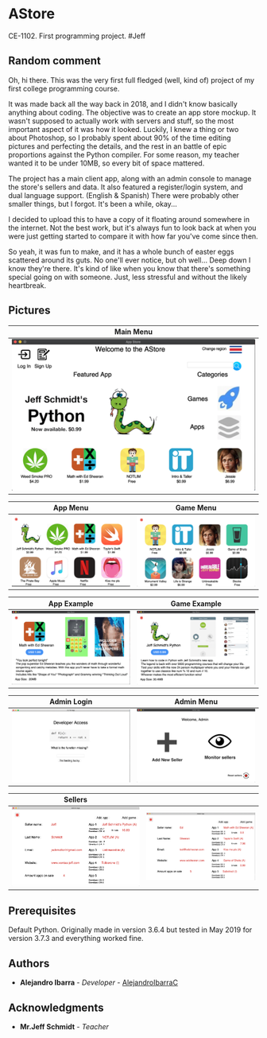 # AStore
CE-1102. First programming project. #Jeff

## Random comment
  Oh, hi there. This was the very first full fledged (well, kind of) project of my first college programming course.
  
  It was made back all the way back in 2018, and I didn't know basically anything about coding. 
  The objective was to create an app store mockup. 
  It wasn't supposed to actually work with servers and stuff, so the most important aspect of it was how it looked. 
  Luckily, I knew a thing or two about Photoshop, so I probably spent about 90% of the time editing pictures and perfecting the details, and the rest in an battle of epic proportions against the Python compiler.
  For some reason, my teacher wanted it to be under 10MB, so every bit of space mattered.
  
  The project has a main client app, along with an admin console to manage the store's sellers and data. 
  It also featured a register/login system, and dual language support. (English & Spanish) There were probably other smaller things, but I forgot. It's been a while, okay...
  
  I decided to upload this to have a copy of it floating around somewhere in the internet. 
  Not the best work, but it's always fun to look back at when you were just getting started to compare it with how far you've come since then.
  
  So yeah, it was fun to make, and it has a whole bunch of easter eggs scattered around its guts.
  No one'll ever notice, but oh well... Deep down I know they're there. 
  It's kind of like when you know that there's something special going on with someone. 
  Just, less stressful and without the likely heartbreak.

## Pictures

Main Menu                  |
:-------------------------:|
![](readme-images/menu.png)|

App Menu                        |Game Menu                      |
:------------------------------:|:------------------------------:
![](readme-images/appmenu.png)  |  ![](readme-images/gamemenu.png)

App Example                |Game Example              |
:-------------------------:|:-------------------------:
![](readme-images/app-ex.png)  |  ![](readme-images/game-ex.png)

Admin Login                 |Admin Menu               |
:-------------------------:|:-------------------------:
![](readme-images/admin-login.png)  |  ![](readme-images/admin-menu.png)

Sellers                    |                          | 
:-------------------------:|:-------------------------:
![](readme-images/seller1.png)  |  ![](readme-images/seller2.png)

## Prerequisites

Default Python. Originally made in version 3.6.4 but tested in May 2019 for version 3.7.3 and everything worked fine.

## Authors

* **Alejandro Ibarra** - *Developer* - [AlejandroIbarraC](https://github.com/AlejandroIbarraC)

## Acknowledgments

* **Mr.Jeff Schmidt** - *Teacher* 
